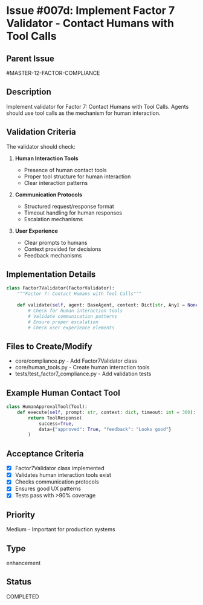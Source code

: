 # Issue #007d: Implement Factor 7 Validator - Contact Humans with Tool Calls

## Parent Issue
#MASTER-12-FACTOR-COMPLIANCE

## Description
Implement validator for Factor 7: Contact Humans with Tool Calls. Agents should use tool calls as the mechanism for human interaction.

## Validation Criteria
The validator should check:
1. **Human Interaction Tools**
   - Presence of human contact tools
   - Proper tool structure for human interaction
   - Clear interaction patterns

2. **Communication Protocols**
   - Structured request/response format
   - Timeout handling for human responses
   - Escalation mechanisms

3. **User Experience**
   - Clear prompts to humans
   - Context provided for decisions
   - Feedback mechanisms

## Implementation Details
```python
class Factor7Validator(FactorValidator):
    """Factor 7: Contact Humans with Tool Calls"""
    
    def validate(self, agent: BaseAgent, context: Dict[str, Any] = None):
        # Check for human interaction tools
        # Validate communication patterns
        # Ensure proper escalation
        # Check user experience elements
```

## Files to Create/Modify
- core/compliance.py - Add Factor7Validator class
- core/human_tools.py - Create human interaction tools
- tests/test_factor7_compliance.py - Add validation tests

## Example Human Contact Tool
```python
class HumanApprovalTool(Tool):
    def execute(self, prompt: str, context: dict, timeout: int = 300):
        return ToolResponse(
            success=True,
            data={"approved": True, "feedback": "Looks good"}
        )
```

## Acceptance Criteria
- [x] Factor7Validator class implemented
- [x] Validates human interaction tools exist
- [x] Checks communication protocols
- [x] Ensures good UX patterns
- [x] Tests pass with >90% coverage

## Priority
Medium - Important for production systems

## Type
enhancement

## Status
COMPLETED